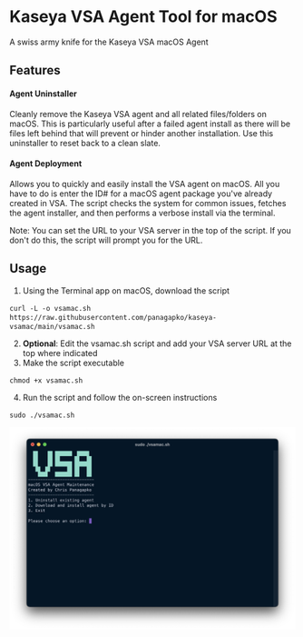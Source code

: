 # Kaseya VSA Agent Tool for macOS
A swiss army knife for the Kaseya VSA macOS Agent

## Features
#### Agent Uninstaller
Cleanly remove the Kaseya VSA agent and all related files/folders on macOS. This is particularly useful after a failed agent install as there will be files left behind that will prevent or hinder another installation. Use this uninstaller to reset back to a clean slate.

#### Agent Deployment
Allows you to quickly and easily install the VSA agent on macOS. All you have to do is enter the ID# for a macOS agent package you've already created in VSA. The script checks the system for common issues, fetches the agent installer, and then performs a verbose install via the terminal. 

Note: You can set the URL to your VSA server in the top of the script. If you don't do this, the script will prompt you for the URL. 
## Usage
1. Using the Terminal app on macOS, download the script
```
curl -L -o vsamac.sh https://raw.githubusercontent.com/panagapko/kaseya-vsamac/main/vsamac.sh
```
2. **Optional**: Edit the vsamac.sh script and add your VSA server URL at the top where indicated
3. Make the script executable
```
chmod +x vsamac.sh
```
4. Run the script and follow the on-screen instructions
```
sudo ./vsamac.sh
```
![Main Menu](images/vsamac-main.png)
